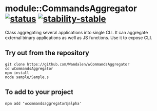 
# module::CommandsAggregator [![status](https://github.com/Wandalen/wCommandsAggregator/workflows/publish/badge.svg)](https://github.com/Wandalen/wCommandsAggregator/actions?query=workflow%3Apublish) [![stability-stable](https://img.shields.io/badge/stability-stable-brightgreen.svg)](https://github.com/emersion/stability-badges#stable)

Class aggregating several applications into single CLI. It can aggregate external binary applications as well as JS functions. Use it to expose CLI.

## Try out from the repository
```
git clone https://github.com/Wandalen/wCommandsAggregator
cd wCommandsAggregator
npm install
node sample/Sample.s
```

## To add to your project
```
npm add 'wcommandsaggregator@alpha'
```






















































































